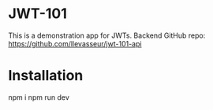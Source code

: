 # JWT-101

This is a demonstration app for JWTs. Backend GitHub repo: https://github.com/llevasseur/jwt-101-api

# Installation

npm i
npm run dev
